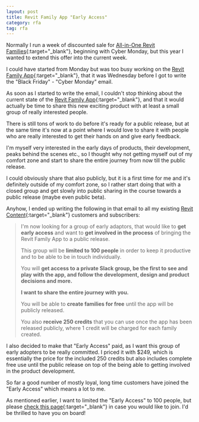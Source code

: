 ```yaml
---
layout: post
title: Revit Family App "Early Access"
category: rfa
tag: rfa
---
```


Normally I run a week of discounted sale for [All-in-One Revit Families](https://revit-content.com/){:target="_blank"}, beginning with Cyber Monday, but this year I wanted to extend this offer into the current week.

I could have started from Monday but was too busy working on the [Revit Family App](https://revitfamily.app/){:target="_blank"}, that it was Wednesday before I got to write the "Black Friday" - "Cyber Monday" email.

As soon as I started to write the email, I couldn't stop thinking about the current state of the [Revit Family App](https://revitfamily.app/){:target="_blank"}, and that it would actually be time to share this new exciting product with at least a small group of really interested people.

There is still tons of work to do before it's ready for a public release, but at the same time it's now at a point where I would love to share it with people who are really interested to get their hands on and give early feedback.

I'm myself very interested in the early days of products, their development, peaks behind the scenes etc., so I thought why not getting myself out of my comfort zone and start to share the entire journey from now till the public release.

I could obviously share that also publicly, but it is a first time for me and it's definitely outside of my comfort zone,  so I rather start doing that with a closed group and get slowly  into public sharing in the course towards a public release (maybe even public beta).

Anyhow, I ended up writing the following in that email to all my existing [Revit Content](https://revit-content.com/){:target="_blank"} customers and subscribers:

> I'm now looking for a group of early adaptors, that would like to **get early access** and want to **get involved in the process** of bringing the Revit Family App to a public release.
>
> This group will be **limited to 100 people** in order to keep it productive and to be able to be in touch individually.
>
> You will **get access to a private Slack group, be the first to see and play with the app, and follow the development, design and product decisions and more.**
>
> **I want to share the entire journey with you.**
>
> You will be able to **create families for free** until the app will be publicly released.
>
> You also **receive 250 credits** that you can use once the app has been released publicly, where 1 credit will be charged for each family created.

I also decided to make that "Early Access" paid, as I want this group of early adopters to be really committed. I priced it with $249, which is essentially the price for the included 250 credits but also includes complete free use until the public release on top of the being able to getting involved in the product development.

So far a good number of mostly loyal, long time customers have joined the "Early Access" which means a lot to me.

As mentioned earlier, I want to limited the "Early Access" to 100 people, but please [check this page](https://gum.co/rfa_early_access){:target="_blank"} in case you would like to join. I'd be thrilled to have you on board!









